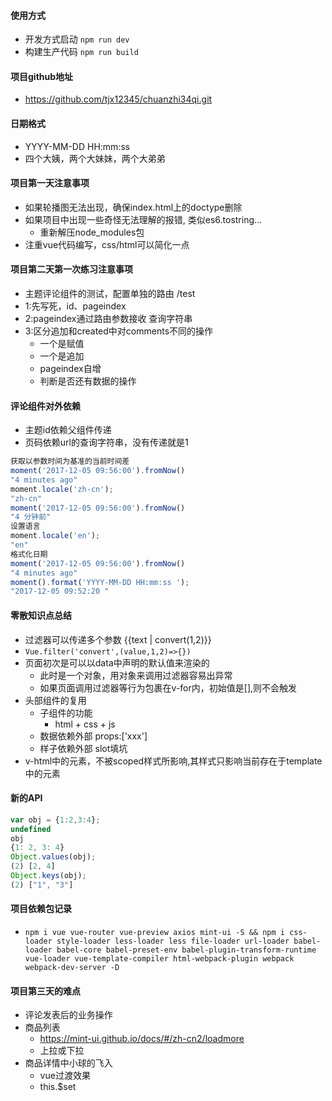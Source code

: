 #### 使用方式
* 开发方式启动 `npm run dev`
* 构建生产代码 `npm run build`

#### 项目github地址
* https://github.com/tjx12345/chuanzhi34qi.git


#### 日期格式
* YYYY-MM-DD HH:mm:ss 
* 四个大姨，两个大妹妹，两个大弟弟

#### 项目第一天注意事项
* 如果轮播图无法出现，确保index.html上的doctype删除
* 如果项目中出现一些奇怪无法理解的报错,  类似es6.tostring...
    - 重新解压node_modules包
* 注重vue代码编写，css/html可以简化一点

#### 项目第二天第一次练习注意事项
* 主题评论组件的测试，配置单独的路由 /test
* 1:先写死，id、pageindex
* 2:pageindex通过路由参数接收 查询字符串
* 3:区分追加和created中对comments不同的操作
    - 一个是赋值
    - 一个是追加
    - pageindex自增
    - 判断是否还有数据的操作

#### 评论组件对外依赖
* 主题id依赖父组件传递
* 页码依赖url的查询字符串，没有传递就是1


```javascript
获取以参数时间为基准的当前时间差
moment('2017-12-05 09:56:00').fromNow()
"4 minutes ago"
moment.locale('zh-cn');
"zh-cn"
moment('2017-12-05 09:56:00').fromNow()
"4 分钟前"
设置语言
moment.locale('en');
"en"
格式化日期
moment('2017-12-05 09:56:00').fromNow()
"4 minutes ago"
moment().format('YYYY-MM-DD HH:mm:ss ');
"2017-12-05 09:52:20 "

```

#### 零散知识点总结
* 过滤器可以传递多个参数 {{text | convert(1,2)}}
* `Vue.filter('convert',(value,1,2)=>{})`
* 页面初次是可以以data中声明的默认值来渲染的
    - 此时是一个对象，用对象来调用过滤器容易出异常
    - 如果页面调用过滤器等行为包裹在v-for内，初始值是[],则不会触发
* 头部组件的复用
    - 子组件的功能
        + html + css + js
    - 数据依赖外部 props:['xxx']
    - 样子依赖外部 slot填坑
* v-html中的元素，不被scoped样式所影响,其样式只影响当前存在于template中的元素

#### 新的API
``` javascript
var obj = {1:2,3:4};
undefined
obj
{1: 2, 3: 4}
Object.values(obj);
(2) [2, 4]
Object.keys(obj);
(2) ["1", "3"]
```

#### 项目依赖包记录
* `npm i vue vue-router vue-preview axios mint-ui -S && npm i css-loader style-loader less-loader less file-loader url-loader babel-loader babel-core babel-preset-env babel-plugin-transform-runtime vue-loader vue-template-compiler html-webpack-plugin webpack webpack-dev-server -D`

#### 项目第三天的难点
* 评论发表后的业务操作
* 商品列表
    - https://mint-ui.github.io/docs/#/zh-cn2/loadmore
    - 上拉或下拉
* 商品详情中小球的飞入
    - vue过渡效果
    - this.$set
